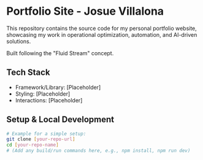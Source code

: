 # Portfolio Site - Josue Villalona

This repository contains the source code for my personal portfolio website, showcasing my work in operational optimization, automation, and AI-driven solutions.

Built following the "Fluid Stream" concept.

## Tech Stack

- Framework/Library: [Placeholder]
- Styling: [Placeholder]
- Interactions: [Placeholder]

## Setup & Local Development

```bash
# Example for a simple setup:
git clone [your-repo-url]
cd [your-repo-name]
# (Add any build/run commands here, e.g., npm install, npm run dev)
